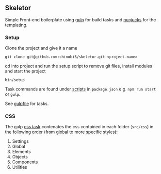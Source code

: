 ## Skeletor
Simple Front-end boilerplate using [gulp](https://github.com/gulpjs/gulp) for build tasks and [nunjucks](https://github.com/mozilla/nunjucks) for the templating.

### Setup

Clone the project and give it a name

```
git clone git@github.com:shinobi5/skeletor.git <project-name>
```

cd into project and run the setup script to remove git files, install modules and start the project

```
bin/setup
```

Task commands are found under [scripts](https://github.com/shinobi5/skeletor/blob/master/package.json#L29) in `package.json` e.g. `npm run start` or `gulp`.

See [gulpfile](https://github.com/shinobi5/skeletor/blob/master/gulpfile.babel.js) for tasks.

### CSS

The gulp [css task](https://github.com/shinobi5/skeletor/blob/master/gulpfile.babel.js#L61) contenates the css contained in each folder (`src/css`) in the following order (from global to more specific styles):

1. Settings
2. Global
3. Elements
4. Objects
5. Components
6. Utilities
